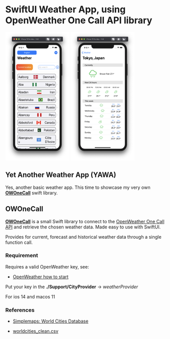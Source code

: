 # SwiftUI Weather App, using OpenWeather One Call API library 

<p float="left">
  <img src="Images/picture3.png"  width="200"  height="400" />
  <img src="Images/picture4.png"  width="200"  height="400" /> 
</p>

## Yet Another Weather App (YAWA)

Yes, another basic weather app. This time to showcase my very own [**OWOneCall**](https://github.com/workingDog/OWOneCall) swift library.

## OWOneCall

[**OWOneCall**](https://github.com/workingDog/OWOneCall) is a small Swift library to connect to the [OpenWeather One Call API](https://openweathermap.org/api/one-call-api) and retrieve the chosen weather data. Made easy to use with SwiftUI.

Provides for current, forecast and historical weather data through a single function call.

### Requirement

Requires a valid OpenWeather key, see:

-    [OpenWeather how to start](https://openweathermap.org/appid)

Put your key in the **./Support/CityProvider** -> *weatherProvider*

For ios 14 and macos 11

### References

-  [Simplemaps: World Cities Database](https://simplemaps.com/data/world-cities)

-  [worldcities_clean.csv](https://gist.github.com/curran/13d30e855d48cdd6f22acdf0afe27286)

